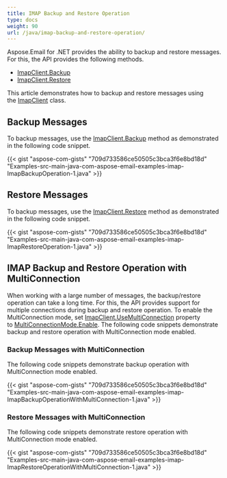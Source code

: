```yaml
---
title: IMAP Backup and Restore Operation
type: docs
weight: 90
url: /java/imap-backup-and-restore-operation/
---
```


Aspose.Email for .NET provides the ability to backup and restore messages. For this, the API provides the following methods.

- [ImapClient.Backup](https://apireference.aspose.com/java/email/com.aspose.email/ImapClient#backup\(com.aspose.email.ImapFolderInfoCollection,%20java.lang.String,%20com.aspose.email.BackupSettings\))
- [ImapClient.Restore](https://apireference.aspose.com/net/email/aspose.email.clients.imap/imapclient/methods/restore/index)

This article demonstrates how to backup and restore messages using the [ImapClient](https://apireference.aspose.com/java/email/com.aspose.email/ImapClient) class.
## **Backup Messages**
To backup messages, use the [ImapClient.Backup](https://apireference.aspose.com/java/email/com.aspose.email/ImapClient#backup\(com.aspose.email.ImapFolderInfoCollection,%20java.lang.String,%20com.aspose.email.BackupSettings\)) method as demonstrated in the following code snippet.

{{< gist "aspose-com-gists" "709d733586ce50505c3bca3f6e8bd18d" "Examples-src-main-java-com-aspose-email-examples-imap-ImapBackupOperation-1.java" >}}
## **Restore Messages**
To backup messages, use the [ImapClient.Restore](https://apireference.aspose.com/java/email/com.aspose.email/ImapClient#restore\(com.aspose.email.PersonalStorage,%20com.aspose.email.ImapRestoreSettings\)) method as demonstrated in the following code snippet.

{{< gist "aspose-com-gists" "709d733586ce50505c3bca3f6e8bd18d" "Examples-src-main-java-com-aspose-email-examples-imap-ImapRestoreOperation-1.java" >}}
## **IMAP Backup and Restore Operation with MultiConnection**
When working with a large number of messages, the backup/restore operation can take a long time. For this, the API provides support for multiple connections during backup and restore operation. To enable the MultiConnection mode, set [ImapClient.UseMultiConnection](https://apireference.aspose.com/java/email/com.aspose.email/EmailClient#setUseDefaultCredentials\(boolean\)) property to [MultiConnectionMode.Enable](https://apireference.aspose.com/java/email/com.aspose.email/MultiConnectionMode#Enable). The following code snippets demonstrate backup and restore operation with MultiConnection mode enabled.
### **Backup Messages with MultiConnection**
The following code snippets demonstrate backup operation with MultiConnection mode enabled.

{{< gist "aspose-com-gists" "709d733586ce50505c3bca3f6e8bd18d" "Examples-src-main-java-com-aspose-email-examples-imap-ImapBackupOperationWithMultiConnection-1.java" >}}
### **Restore Messages with MultiConnection**
The following code snippets demonstrate restore operation with MultiConnection mode enabled.

{{< gist "aspose-com-gists" "709d733586ce50505c3bca3f6e8bd18d" "Examples-src-main-java-com-aspose-email-examples-imap-ImapRestoreOperationWithMultiConnection-1.java" >}}
